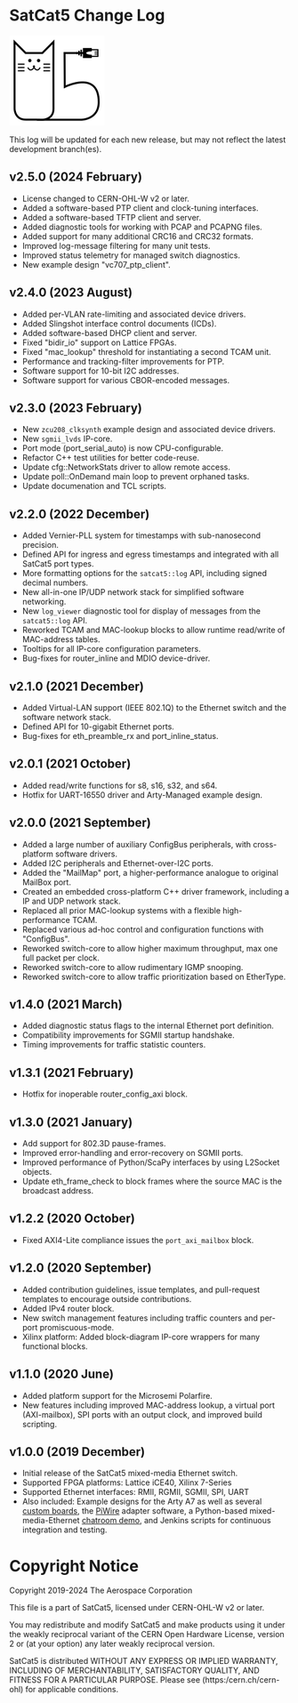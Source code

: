 # SatCat5 Change Log

![SatCat5 Logo](images/satcat5.svg)

This log will be updated for each new release, but may not reflect the latest development branch(es).

## v2.5.0 (2024 February)

* License changed to CERN-OHL-W v2 or later.
* Added a software-based PTP client and clock-tuning interfaces.
* Added a software-based TFTP client and server.
* Added diagnostic tools for working with PCAP and PCAPNG files.
* Added support for many additional CRC16 and CRC32 formats.
* Improved log-message filtering for many unit tests.
* Improved status telemetry for managed switch diagnostics.
* New example design "vc707_ptp_client".

## v2.4.0 (2023 August)

* Added per-VLAN rate-limiting and associated device drivers.
* Added Slingshot interface control documents (ICDs).
* Added software-based DHCP client and server.
* Fixed "bidir_io" support on Lattice FPGAs.
* Fixed "mac_lookup" threshold for instantiating a second TCAM unit.
* Performance and tracking-filter improvements for PTP.
* Software support for 10-bit I2C addresses.
* Software support for various CBOR-encoded messages.

## v2.3.0 (2023 February)

* New `zcu208_clksynth` example design and associated device drivers.
* New `sgmii_lvds` IP-core.
* Port mode (port_serial_auto) is now CPU-configurable.
* Refactor C++ test utilities for better code-reuse.
* Update cfg::NetworkStats driver to allow remote access.
* Update poll::OnDemand main loop to prevent orphaned tasks.
* Update documenation and TCL scripts.

## v2.2.0 (2022 December)

* Added Vernier-PLL system for timestamps with sub-nanosecond precision.
* Defined API for ingress and egress timestamps and integrated with all SatCat5 port types.
* More formatting options for the `satcat5::log` API, including signed decimal numbers.
* New all-in-one IP/UDP network stack for simplified software networking.
* New `log_viewer` diagnostic tool for display of messages from the `satcat5::log` API.
* Reworked TCAM and MAC-lookup blocks to allow runtime read/write of MAC-address tables.
* Tooltips for all IP-core configuration parameters.
* Bug-fixes for router_inline and MDIO device-driver.

## v2.1.0 (2021 December)

* Added Virtual-LAN support (IEEE 802.1Q) to the Ethernet switch and the software network stack.
* Defined API for 10-gigabit Ethernet ports.
* Bug-fixes for eth_preamble_rx and port_inline_status.

## v2.0.1 (2021 October)

* Added read/write functions for s8, s16, s32, and s64.
* Hotfix for UART-16550 driver and Arty-Managed example design.

## v2.0.0 (2021 September)

* Added a large number of auxiliary ConfigBus peripherals, with cross-platform software drivers.
* Added I2C peripherals and Ethernet-over-I2C ports.
* Added the "MailMap" port, a higher-performance analogue to original MailBox port.
* Created an embedded cross-platform C++ driver framework, including a IP and UDP network stack.
* Replaced all prior MAC-lookup systems with a flexible high-performance TCAM.
* Replaced various ad-hoc control and configuration functions with "ConfigBus".
* Reworked switch-core to allow higher maximum throughput, max one full packet per clock.
* Reworked switch-core to allow rudimentary IGMP snooping.
* Reworked switch-core to allow traffic prioritization based on EtherType.

## v1.4.0 (2021 March)

* Added diagnostic status flags to the internal Ethernet port definition.
* Compatibility improvements for SGMII startup handshake.
* Timing improvements for traffic statistic counters.

## v1.3.1 (2021 February)

* Hotfix for inoperable router_config_axi block.

## v1.3.0 (2021 January)

* Add support for 802.3D pause-frames.
* Improved error-handling and error-recovery on SGMII ports.
* Improved performance of Python/ScaPy interfaces by using L2Socket objects.
* Update eth_frame_check to block frames where the source MAC is the broadcast address.

## v1.2.2 (2020 October)

* Fixed AXI4-Lite compliance issues the `port_axi_mailbox` block.

## v1.2.0 (2020 September)

* Added contribution guidelines, issue templates, and pull-request templates to encourage outside contributions.
* Added IPv4 router block.
* New switch management features including traffic counters and per-port promiscuous-mode.
* Xilinx platform: Added block-diagram IP-core wrappers for many functional blocks.

## v1.1.0 (2020 June)

* Added platform support for the Microsemi Polarfire.
* New features including improved MAC-address lookup, a virtual port (AXI-mailbox), SPI ports with an output clock, and improved build scripting.

## v1.0.0 (2019 December)

* Initial release of the SatCat5 mixed-media Ethernet switch.
* Supported FPGA platforms: Lattice iCE40, Xilinx 7-Series
* Supported Ethernet interfaces: RMII, RGMII, SGMII, SPI, UART
* Also included: Example designs for the Arty A7 as well as several [custom boards](../test/proto_pcb/README.md), the [PiWire](../test/pi_wire/readme.md) adapter software, a Python-based mixed-media-Ethernet [chatroom demo](../test/chat_client/README.md), and Jenkins scripts for continuous integration and testing.

# Copyright Notice

Copyright 2019-2024 The Aerospace Corporation

This file is a part of SatCat5, licensed under CERN-OHL-W v2 or later.

You may redistribute and modify SatCat5 and make products using it under
the weakly reciprocal variant of the CERN Open Hardware License, version 2
or (at your option) any later weakly reciprocal version.

SatCat5 is distributed WITHOUT ANY EXPRESS OR IMPLIED WARRANTY, INCLUDING
OF MERCHANTABILITY, SATISFACTORY QUALITY, AND FITNESS FOR A PARTICULAR
PURPOSE. Please see (https:/cern.ch/cern-ohl) for applicable conditions.
